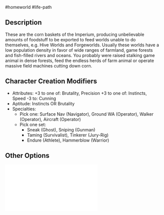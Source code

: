 #homeworld #life-path
## Description
These are the corn baskets of the Imperium, producing unbelievable amounts of foodstuff to be exported to feed worlds unable to do themselves, e.g. Hive Worlds and Forgeworlds. Usually these worlds have a low population density in favor of wide ranges of farmland, game forests and fish-filled rivers and oceans. You probably were raised stalking game animal in dense forests, feed the endless herds of farm animal or operate massive field machines cutting down corn.

## Character Creation Modifiers
* Attributes: 
   +3 to one of: Brutality, Precision
   +3 to one of: Instincts, Speed
   -3 to: Cunning
* Aptitude: Instincts OR Brutality
* Specialties:
   - Pick one: Surface Nav (Navigator), Ground WA (Operator), Walker (Operator), Aircraft (Operator)
   - Pick one set:
      - Sneak (Ghost), Sniping (Gunman)
      - Taming (Survivalist), Tinkerer (Jury-Rig)
      - Endure (Athlete), Hammerblow (Warrior)

## Other Options

![](</LifePath/Homeworld/List of Homeworlds.md>)